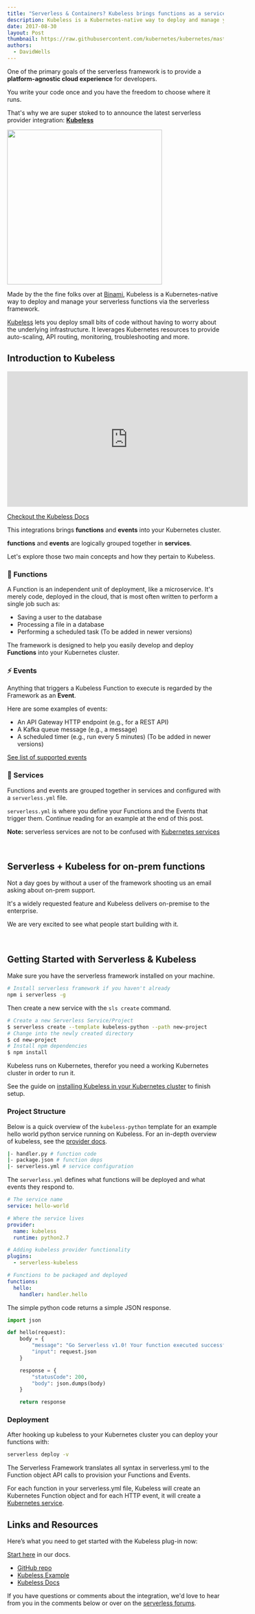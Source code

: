 ```yaml
---
title: "Serverless & Containers? Kubeless brings functions as a service to Kubernetes"
description: Kubeless is a Kubernetes-native way to deploy and manage your serverless functions via the serverless framework
date: 2017-08-30
layout: Post
thumbnail: https://raw.githubusercontent.com/kubernetes/kubernetes/master/logo/logo.png
authors:
  - DavidWells
---
```


One of the primary goals of the serverless framework is to provide a **platform-agnostic cloud experience** for developers.

You write your code once and you have the freedom to choose where it runs.

That's why we are super stoked to to announce the latest serverless provider integration: **[Kubeless](http://kubeless.io/)**

<a href="http://kubeless.io/" target="_blank">
  <img width="360" src="https://s3-us-west-2.amazonaws.com/assets.site.serverless.com/blog/kubeless.png" />
</a>

Made by the the fine folks over at [Binami](https://bitnami.com/), Kubeless is a Kubernetes-native way to deploy and manage your serverless functions via the serverless framework.

[Kubeless](https://github.com/kubeless/kubeless) lets you deploy small bits of code without having to worry about the underlying infrastructure. It leverages Kubernetes resources to provide auto-scaling, API routing, monitoring, troubleshooting and more.

## Introduction to Kubeless

<iframe width="560" height="315" src="https://www.youtube.com/embed/ROA7Ig7tD5s" frameborder="0" allowfullscreen></iframe>

[Checkout the Kubeless Docs](https://serverless.com/framework/docs/providers/kubeless/)

This integrations brings **functions** and **events** into your Kubernetes cluster.

**functions** and **events** are logically grouped together in **services**.

Let's explore those two main concepts and how they pertain to Kubeless.

### 🔄 Functions

A Function is an independent unit of deployment, like a microservice. It's merely code, deployed in the cloud, that is most often written to perform a single job such as:

- Saving a user to the database
- Processing a file in a database
- Performing a scheduled task (To be added in newer versions)

The framework is designed to help you easily develop and deploy **Functions** into your Kubernetes cluster.

### ⚡ Events

Anything that triggers a Kubeless Function to execute is regarded by the Framework as an **Event**.

Here are some examples of events:

- An API Gateway HTTP endpoint (e.g., for a REST API)
- A Kafka queue message (e.g., a message)
- A scheduled timer (e.g., run every 5 minutes) (To be added in newer versions)

[See list of supported events](https://serverless.com/framework/docs/providers/kubeless/events/)

### 📡 Services

Functions and events are grouped together in services and configured with a `serverless.yml` file.

`serverless.yml` is where you define your Functions and the Events that trigger them. Continue reading for an example at the end of this post.

**Note:** serverless services are not to be confused with [Kubernetes services](https://kubernetes.io/docs/concepts/services-networking/service/)

<br/>

## Serverless + Kubeless for on-prem functions

Not a day goes by without a user of the framework shooting us an email asking about on-prem support.

It's a widely requested feature and Kubeless delivers on-premise to the enterprise.

We are very excited to see what people start building with it.

<br/>

## Getting Started with Serverless & Kubeless

Make sure you have the serverless framework installed on your machine.

```bash
# Install serverless framework if you haven't already
npm i serverless -g
```

Then create a new service with the `sls create` command.

```bash
# Create a new Serverless Service/Project
$ serverless create --template kubeless-python --path new-project
# Change into the newly created directory
$ cd new-project
# Install npm dependencies
$ npm install
```

Kubeless runs on Kubernetes, therefor you need a working Kubernetes cluster in order to run it.

See the guide on [installing Kubeless in your Kubernetes cluster](/framework/docs/providers/kubeless/guide/installation/) to finish setup.

### Project Structure

Below is a quick overview of the `kubeless-python` template for an example hello world python service running on Kubeless. For an in-depth overview of kubeless, see the [provider docs](/framework/docs/providers/kubeless/).

```bash
|- handler.py # function code
|- package.json # function deps
|- serverless.yml # service configuration
```

The `serverless.yml` defines what functions will be deployed and what events they respond to.

```yaml
# The service name
service: hello-world

# Where the service lives
provider:
  name: kubeless
  runtime: python2.7

# Adding kubeless provider functionality
plugins:
  - serverless-kubeless

# Functions to be packaged and deployed
functions:
  hello:
    handler: handler.hello
```

The simple python code returns a simple JSON response.

```python
import json

def hello(request):
    body = {
        "message": "Go Serverless v1.0! Your function executed successfully!",
        "input": request.json
    }

    response = {
        "statusCode": 200,
        "body": json.dumps(body)
    }

    return response
```

### Deployment

After hooking up kubeless to your Kubernetes cluster you can deploy your functions with:

```bash
serverless deploy -v
```

The Serverless Framework translates all syntax in serverless.yml to the Function object API calls to provision your Functions and Events.

For each function in your serverless.yml file, Kubeless will create an Kubernetes Function object and for each HTTP event, it will create a [Kubernetes service](https://kubernetes.io/docs/concepts/services-networking/service/).

## Links and Resources

Here’s what you need to get started with the Kubeless plug-in now:

[Start here](/framework/docs/providers/kubeless/guide/quick-start/) in our docs.

- [GitHub repo](https://github.com/kubeless/kubeless)
- [Kubeless Example](https://github.com/kubeless/kubeless/tree/master/examples)
- [Kubeless Docs](https://serverless.com/framework/docs/providers/kubeless/)

If you have questions or comments about the integration, we'd love to hear from you in the comments below or over on the [serverless forums](https://forum.serverless.com/).
